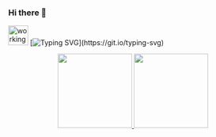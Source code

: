 
### Hi there 👋


<img height="40" title="working" src="https://media4.giphy.com/media/PVQFYx3fRdkKDHhis6/giphy.gif"> [![Typing SVG](https://readme-typing-svg.herokuapp.com?font=Syne+Mono&color=38F705&width=650&height=40&lines=OL%C3%81%2C+BEM+VINDO!+.....................................;Eu+sou+o+Claitonok+e+estou+aprendendo+a+programar!..)](https://git.io/typing-svg)
<div align="center">
  <a href="https://github.com/Claitonok)">
  <img height="150em" src="https://github-readme-stats.vercel.app/api?username=Claitonok&show_icons=true&theme=tokyonight&hide_border=true&include_all_commits=true&count_private=true"/>
  <img height="150em" src="https://github-readme-stats.vercel.app/api/top-langs/?username=Claitonok&layout=compact&hide_border=true&langs_count=7&theme=tokyonight"/>
</div>
